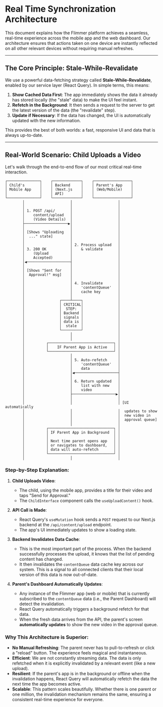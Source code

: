# Real Time Synchronization Architecture

This document explains how the Flimmer platform achieves a seamless, real-time experience across the mobile app and the web dashboard. Our architecture ensures that actions taken on one device are instantly reflected on all other relevant devices without requiring manual refreshes.

---

## The Core Principle: Stale-While-Revalidate

We use a powerful data-fetching strategy called **Stale-While-Revalidate**, enabled by our service layer (React Query). In simple terms, this means:

1.  **Show Cached Data First**: The app immediately shows the data it already has stored locally (the "stale" data) to make the UI feel instant.
2.  **Refetch in the Background**: It then sends a request to the server to get the latest version of the data (the "revalidate" step).
3.  **Update if Necessary**: If the data has changed, the UI is automatically updated with the new information.

This provides the best of both worlds: a fast, responsive UI and data that is always up-to-date.

---

## Real-World Scenario: Child Uploads a Video

Let's walk through the end-to-end flow of our most critical real-time interaction.

```
┌───────────────┐    ┌─────────────┐    ┌─────────────────┐
│ Child's       │    │ Backend     │    │ Parent's App    │
│ Mobile App    │    │ (Next.js    │    │ (Web/Mobile)    │
│               │    │ API)        │    │                 │
└───────────────┘    └─────────────┘    └─────────────────┘
        │                     │                     │
        │                     │                     │
        │ 1. POST /api/       │                     │
        │    content/upload   │                     │
        │    (Video Details)  │                     │
        ├────────────────────▶│                     │
        │                     │                     │
        │ [Shows "Uploading   │                     │
        │  ..." state]        │                     │
        │                     │                     │
        │                     │ 2. Process upload   │
        │ 3. 200 OK           │    & validate       │
        │    (Upload          │                     │
        │    Accepted)        │                     │
        │◀────────────────────┤                     │
        │                     │                     │
        │ [Shows "Sent for    │                     │
        │  Approval!" msg]    │                     │
        │                     │                     │
        │                     │ 4. Invalidate       │
        │                     │    'contentQueue'   │
        │                     │    cache key        │
        │                     │                     │
        │                ┌────┴────┐                │
        │                │ CRITICAL│                │
        │                │  STEP:  │                │
        │                │ Backend │                │
        │                │ signals │                │
        │                │ data is │                │
        │                │  stale  │                │
        │                └─────────┘                │
        │                     │                     │
        │                     │                     │
        │          ┌──────────────────────────────┐ │
        │          │    IF Parent App is Active   │ │
        │          └──────────────────────────────┘ │
        │                     │                     │
        │                     │ 5. Auto-refetch     │
        │                     │    'contentQueue'   │
        │                     │    data             │
        │                     │◀────────────────────┤
        │                     │                     │
        │                     │ 6. Return updated   │
        │                     │    list with new    │
        │                     │    video            │
        │                     ├────────────────────▶│
        │                     │                     │
        │                     │                     │ [UI automatically
        │                     │                     │  updates to show
        │                     │                     │  new video in
        │                     │                     │  approval queue]
        │                     │                     │
        │          ┌──────────────────────────────┐ │
        │          │ IF Parent App in Background  │ │
        │          │                              │ │
        │          │ Next time parent opens app   │ │
        │          │ or navigates to dashboard,   │ │
        │          │ data will auto-refetch       │ │
        │          └──────────────────────────────┘ │
        │                     │                     │
```

### Step-by-Step Explanation:

1.  **Child Uploads Video**:
    *   The child, using the mobile app, provides a title for their video and taps "Send for Approval."
    *   The `ChildInterface` component calls the `useUploadContent()` hook.

2.  **API Call is Made**:
    *   React Query's `useMutation` hook sends a `POST` request to our Next.js backend at the `/api/content/upload` endpoint.
    *   The app's UI immediately updates to show a loading state.

3.  **Backend Invalidates Data Cache**:
    *   This is the most important part of the process. When the backend successfully processes the upload, it knows that the list of pending content has changed.
    *   It then invalidates the `contentQueue` data cache key across our system. This is a signal to all connected clients that their local version of this data is now out-of-date.

4.  **Parent's Dashboard Automatically Updates**:
    *   Any instance of the Flimmer app (web or mobile) that is currently subscribed to the `contentQueue` data (i.e., the Parent Dashboard) will detect the invalidation.
    *   React Query automatically triggers a background refetch for that data.
    *   When the fresh data arrives from the API, the parent's screen **automatically updates** to show the new video in the approval queue.

### Why This Architecture is Superior:

-   **No Manual Refreshing**: The parent never has to pull-to-refresh or click a "reload" button. The experience feels magical and instantaneous.
-   **Efficient**: We are not constantly streaming data. The data is only refetched when it is explicitly invalidated by a relevant event (like a new upload).
-   **Resilient**: If the parent's app is in the background or offline when the invalidation happens, React Query will automatically refetch the data the next time the app becomes active.
-   **Scalable**: This pattern scales beautifully. Whether there is one parent or one million, the invalidation mechanism remains the same, ensuring a consistent real-time experience for everyone. 